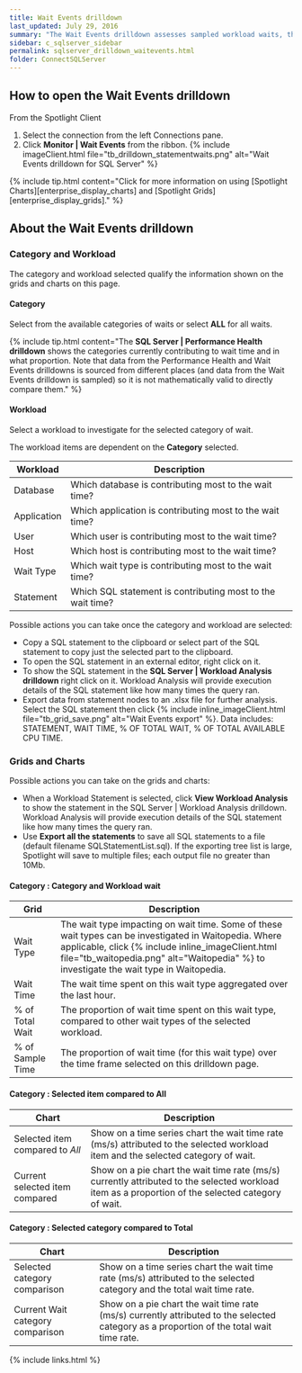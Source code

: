 ```yaml
---
title: Wait Events drilldown
last_updated: July 29, 2016
summary: "The Wait Events drilldown assesses sampled workload waits, that is waits that occur as a result of executing SQL statements (via an XEvents trace). The Wait Events drilldown is designed to assist in identifying SQL Statements involved with specific waits to the extent that this information is actually available."
sidebar: c_sqlserver_sidebar
permalink: sqlserver_drilldown_waitevents.html
folder: ConnectSQLServer
---
```




## How to open the Wait Events drilldown

From the Spotlight Client

1. Select the connection from the left Connections pane.
2. Click **Monitor \| Wait Events** from the ribbon.
   {% include imageClient.html file="tb_drilldown_statementwaits.png" alt="Wait Events drilldown for SQL Server" %}

{% include tip.html content="Click for more information on using [Spotlight Charts][enterprise_display_charts] and [Spotlight Grids][enterprise_display_grids]." %}


## About the Wait Events drilldown


### Category and Workload

The category and workload selected qualify the information shown on the grids and charts on this page.

#### Category
Select from the available categories of waits or select **ALL** for all waits.

{% include tip.html content="The **SQL Server \| Performance Health drilldown** shows the categories currently contributing to wait time and in what proportion. Note that data from the Performance Health and Wait Events drilldowns is sourced from different places (and data from the Wait Events drilldown is sampled) so it is not mathematically valid to directly compare them." %}


#### Workload
Select a workload to investigate for the selected category of wait.

The workload items are dependent on the **Category** selected.

Workload | Description
---------|------------
Database | Which database is contributing most to the wait time?
Application | Which application is contributing most to the wait time?
User | Which user is contributing most to the wait time?
Host | Which host is contributing most to the wait time?
Wait Type | Which wait type is contributing most to the wait time?
Statement | Which SQL statement is contributing most to the wait time?

Possible actions you can take once the category and workload are selected:

* Copy a SQL statement to the clipboard or select part of the SQL statement to copy just the selected part to the clipboard.
* To open the SQL statement in an external editor, right click on it.
* To show the SQL statement in the **SQL Server \| Workload Analysis drilldown** right click on it. Workload Analysis will provide execution details of the SQL statement like how many times the query ran.
* Export data from statement nodes to an .xlsx file for further analysis. Select the SQL statement then click {% include inline_imageClient.html file="tb_grid_save.png" alt="Wait Events export" %}. Data includes: STATEMENT, WAIT TIME, % OF TOTAL WAIT, % OF TOTAL AVAILABLE CPU TIME.


### Grids and Charts

Possible actions you can take on the grids and charts:

* When a Workload Statement is selected, click **View Workload Analysis** to show the statement in the SQL Server \| Workload Analysis drilldown. Workload Analysis will provide execution details of the SQL statement like how many times the query ran.
* Use **Export all the statements** to save all SQL statements to a file (default filename SQLStatementList.sql). If the exporting tree list is large, Spotlight will save to multiple files; each output file no greater than 10Mb.


#### Category : Category and Workload wait

Grid  | Description
------|------------
Wait Type | The wait type impacting on wait time. Some of these wait types can be investigated in Waitopedia. Where applicable, click {% include inline_imageClient.html file="tb_waitopedia.png" alt="Waitopedia" %} to investigate the wait type in Waitopedia.
Wait Time | The wait time spent on this wait type aggregated over the last hour.
% of Total Wait | The proportion of wait time spent on this wait type, compared to other wait types of the selected workload.
% of Sample Time | The proportion of wait time (for this wait type) over the time frame selected on this drilldown page.


#### Category : Selected item compared to All

Chart | Description
------|------------
Selected item compared to *All* | Show on a time series chart the wait time rate (ms/s) attributed to the selected workload item and the selected category of wait.
Current selected item compared | Show on a pie chart the wait time rate (ms/s) currently attributed to the selected workload item as a proportion of the selected category of wait.

#### Category : Selected category compared to Total

Chart | Description
------|------------
Selected category comparison | Show on a time series chart the wait time rate (ms/s) attributed to the selected category and the total wait time rate.
Current Wait category comparison | Show on a pie chart the wait time rate (ms/s) currently attributed to the selected category as a proportion of the total wait time rate.


{% include links.html %}
